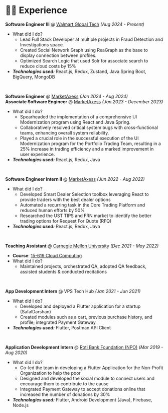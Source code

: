 # 👨‍💻 Experience

**Software Engineer III** @ [Walmart Global Tech](https://tech.walmart.com/) _(Aug 2024 - Present)_
- What did I do?
  - Lead Full Stack Developer at multiple projects in Fraud Detection and Investigations space.
  - Created Social Network Graph using ReaGraph as the base to display connection between profiles.
  - Optimized Search Logic that used Solr for associate search to reduce cloud costs by 15%
- _**Technologies used:**_ React.js, Redux, Zustand, Java Spring Boot, BigQuery, MongoDB

&nbsp;

**Software Engineer** @ [MarketAxess](https://www.marketaxess.com/) _(Jan 2024 - Aug 2024)_ <br>
**Associate Software Engineer** @ [MarketAxess](https://www.marketaxess.com/) _(Jan 2023 - December 2023)_
- What did I do?
  - Spearheaded the implementation of a comprehensive UI Modernization program using React and Java Spring.
  - Collaboratively resolved critical system bugs with cross-functional teams, enhancing overall system reliability.
  - Played a crucial role in the successful execution of the UI Modernization program for the Portfolio Trading Team, resulting in a 25% increase in trading efficiency and a marked improvement in user experience.
- _**Technologies used:**_ React.js, Redux, Java

&nbsp;

**Software Engineer Intern II** @ [MarketAxess](https://www.marketaxess.com/) _(Jun 2022 - Aug 2022)_
- What did I do?
  - Developed Smart Dealer Selection toolbox leveraging React to provide traders with the best dealer options
  - Automated a recurring task in the Core Trading Platform and reduced human efforts by 50%
  - Researched the UST TIPS and FRN market to identify the better trading options for Request For Quote (RFQ)
- _**Technologies used:**_ React.js, Redux, Java

&nbsp;

**Teaching Assistant** @ [Carnegie Mellon University](https://www.cmu.edu) _(Dec 2021 - May 2022)_
- **Course**: [15-619 Cloud Computing](https://www.cs.cmu.edu/~msakr/15619-s22/index.html)<br />
- What did I do?
  - Maintained projects, orchestrated QA, adopted QA feedback, assisted students & conducted recitations

&nbsp;

**App Development Intern** @ VPS Tech Hub _(Jan 2021 - Jun 2021)_
- What did I do?
  - Developed and deployed a Flutter application for a startup (SafalDarshan)
  - Created modules such as a cart, previous purchase history, and profile; integrated Payment Gateway
- _**Technologies used:**_ Flutter, Postman API Client

&nbsp;

**Application Development Intern** @ [Roti Bank Foundation (NPO)](https://rotibankfoundation.org/) _(Mar 2019 - Aug 2020)_
- What did I do?
  - Co-led the team in developing a Flutter Application for the Non-Profit Organization to help the poor
  - Designed and developed the social module to connect users and encourage them to contribute to the cause
  - Integrated Payment Gateway to accept donations online that increased the number of donations by 30%
- _**Technologies used:**_ Flutter, Android Development (Java), Firebase, Node.js
